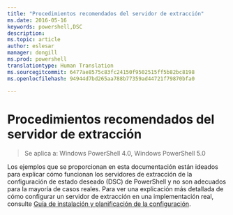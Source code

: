```yaml
---
title: "Procedimientos recomendados del servidor de extracción"
ms.date: 2016-05-16
keywords: powershell,DSC
description: 
ms.topic: article
author: eslesar
manager: dongill
ms.prod: powershell
translationtype: Human Translation
ms.sourcegitcommit: 6477ae8575c83fc24150f9502515ff5b82bc8198
ms.openlocfilehash: 94944d7bd265aa788b77359ad44721f79870bfa0

---
```


# Procedimientos recomendados del servidor de extracción

>Se aplica a: Windows PowerShell 4.0, Windows PowerShell 5.0

Los ejemplos que se proporcionan en esta documentación están ideados para explicar cómo funcionan los servidores de extracción de la configuración de estado deseado (DSC) de PowerShell y no son adecuados para la mayoría de casos reales. Para ver una explicación más detallada de cómo configurar un servidor de extracción en una implementación real, consulte [Guía de instalación y planificación de la configuración](https://github.com/PowerShell/Whitepapers/blob/master/PullServerCPIG/PullServerCPIG.md).




<!--HONumber=Jun16_HO4-->


